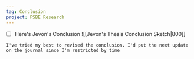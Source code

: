 ```yaml
---
tag: Conclusion
project: PSBE Research
---
```

- [ ] Here's Jevon's Conclusion 
![[Jevon's Thesis Conclusion Sketch|800]]

```ad-warning
I've tried my best to revised the conclusion. I'd put the next update on the journal since I'm restricted by time
```
